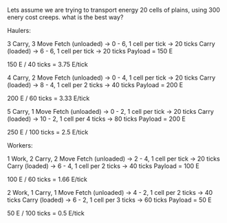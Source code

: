 Lets assume we are trying to transport energy 20 cells of plains, using 300 enery cost creeps. what is the best way?

Haulers:

3 Carry, 3 Move
Fetch (unloaded) -> 0 - 6, 1 cell per tick -> 20 ticks
Carry (loaded) -> 6 - 6, 1 cell per tick -> 20 ticks
Payload = 150 E

150 E / 40 ticks = 3.75 E/tick

4 Carry, 2 Move
Fetch (unloaded) -> 0 - 4, 1 cell per tick -> 20 ticks
Carry (loaded) -> 8 - 4, 1 cell per 2 ticks -> 40 ticks
Payload = 200 E

200 E / 60 ticks = 3.33 E/tick

5 Carry, 1 Move
Fetch (unloaded) -> 0 - 2, 1 cell per tick -> 20 ticks
Carry (loaded) -> 10 - 2, 1 cell per 4 ticks -> 80 ticks
Payload = 200 E

250 E / 100 ticks = 2.5 E/tick


Workers:

1 Work, 2 Carry, 2 Move
Fetch (unloaded) -> 2 - 4, 1 cell per tick -> 20 ticks
Carry (loaded) -> 6 - 4, 1 cell per 2 ticks -> 40 ticks
Payload = 100 E

100 E / 60 ticks = 1.66 E/tick

2 Work, 1 Carry, 1 Move
Fetch (unloaded) -> 4 - 2, 1 cell per 2 ticks -> 40 ticks
Carry (loaded) -> 6 - 2, 1 cell per 3 ticks -> 60 ticks
Payload = 50 E

50 E / 100 ticks = 0.5 E/tick

